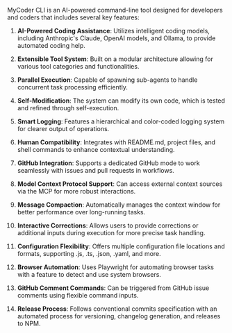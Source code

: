 ﻿MyCoder CLI is an AI-powered command-line tool designed for developers and coders that includes several key features:

1. **AI-Powered Coding Assistance**: Utilizes intelligent coding models, including Anthropic's Claude, OpenAI models, and Ollama, to provide automated coding help.

2. **Extensible Tool System**: Built on a modular architecture allowing for various tool categories and functionalities.

3. **Parallel Execution**: Capable of spawning sub-agents to handle concurrent task processing efficiently.

4. **Self-Modification**: The system can modify its own code, which is tested and refined through self-execution.

5. **Smart Logging**: Features a hierarchical and color-coded logging system for clearer output of operations.

6. **Human Compatibility**: Integrates with README.md, project files, and shell commands to enhance contextual understanding.

7. **GitHub Integration**: Supports a dedicated GitHub mode to work seamlessly with issues and pull requests in workflows.

8. **Model Context Protocol Support**: Can access external context sources via the MCP for more robust interactions.

9. **Message Compaction**: Automatically manages the context window for better performance over long-running tasks.

10. **Interactive Corrections**: Allows users to provide corrections or additional inputs during execution for more precise task handling.

11. **Configuration Flexibility**: Offers multiple configuration file locations and formats, supporting .js, .ts, .json, .yaml, and more.

12. **Browser Automation**: Uses Playwright for automating browser tasks with a feature to detect and use system browsers.

13. **GitHub Comment Commands**: Can be triggered from GitHub issue comments using flexible command inputs. 

14. **Release Process**: Follows conventional commits specification with an automated process for versioning, changelog generation, and releases to NPM.

